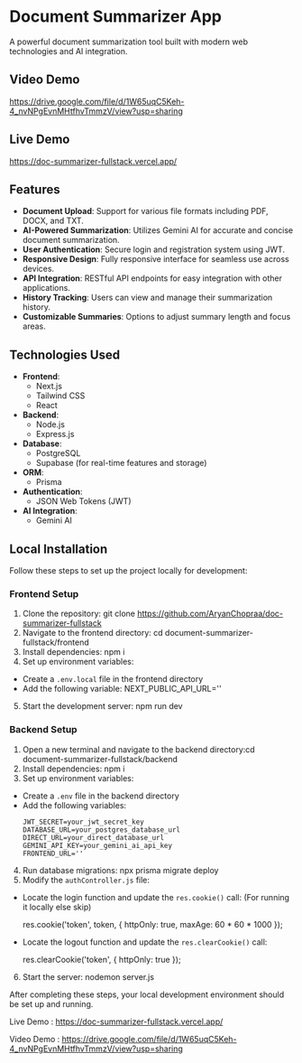 # Document Summarizer App

A powerful document summarization tool built with modern web technologies and AI integration.

## Video Demo
https://drive.google.com/file/d/1W65uqC5Keh-4_nvNPgEvnMHtfhvTmmzV/view?usp=sharing

## Live Demo
https://doc-summarizer-fullstack.vercel.app/


## Features

- **Document Upload**: Support for various file formats including PDF, DOCX, and TXT.
- **AI-Powered Summarization**: Utilizes Gemini AI for accurate and concise document summarization.
- **User Authentication**: Secure login and registration system using JWT.
- **Responsive Design**: Fully responsive interface for seamless use across devices.
- **API Integration**: RESTful API endpoints for easy integration with other applications.
- **History Tracking**: Users can view and manage their summarization history.
- **Customizable Summaries**: Options to adjust summary length and focus areas.

## Technologies Used

- **Frontend**:
  - Next.js
  - Tailwind CSS
  - React
- **Backend**:
  - Node.js
  - Express.js
- **Database**:
  - PostgreSQL
  - Supabase (for real-time features and storage)
- **ORM**:
  - Prisma
- **Authentication**:
  - JSON Web Tokens (JWT)
- **AI Integration**:
  - Gemini AI


## Local Installation

Follow these steps to set up the project locally for development:

### Frontend Setup

1. Clone the repository: git clone https://github.com/AryanChopraa/doc-summarizer-fullstack
2. Navigate to the frontend directory: cd document-summarizer-fullstack/frontend
3. Install dependencies: npm i 
4. Set up environment variables:
- Create a `.env.local` file in the frontend directory
- Add the following variable:
  NEXT_PUBLIC_API_URL=''

5. Start the development server: npm run dev

### Backend Setup

1. Open a new terminal and navigate to the backend directory:cd document-summarizer-fullstack/backend
2. Install dependencies: npm i 
3. Set up environment variables:
- Create a `.env` file in the backend directory
- Add the following variables:
  ```
  JWT_SECRET=your_jwt_secret_key
  DATABASE_URL=your_postgres_database_url
  DIRECT_URL=your_direct_database_url
  GEMINI_API_KEY=your_gemini_ai_api_key
  FRONTEND_URL=''
  ```
  

4. Run database migrations: npx prisma migrate deploy
5. Modify the `authController.js` file:
- Locate the login function and update the `res.cookie()` call: (For running it locally else skip)

  res.cookie('token', token, {
    httpOnly: true,
    maxAge: 60 * 60 * 1000
  });


- Locate the logout function and update the `res.clearCookie()` call:

  res.clearCookie('token', {
    httpOnly: true
  });


6. Start the server: nodemon server.js

After completing these steps, your local development environment should be set up and running.

Live Demo : https://doc-summarizer-fullstack.vercel.app/

Video Demo : https://drive.google.com/file/d/1W65uqC5Keh-4_nvNPgEvnMHtfhvTmmzV/view?usp=sharing







